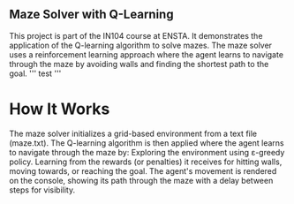 ## Maze Solver with Q-Learning
This project is part of the IN104 course at ENSTA. It demonstrates the application of the Q-learning algorithm to solve mazes. The maze solver uses a reinforcement learning approach where the agent learns to navigate through the maze by avoiding walls and finding the shortest path to the goal.
'''
test
'''
# How It Works
The maze solver initializes a grid-based environment from a text file (maze.txt). The Q-learning algorithm is then applied where the agent learns to navigate through the maze by:
Exploring the environment using ε-greedy policy.
Learning from the rewards (or penalties) it receives for hitting walls, moving towards, or reaching the goal.
The agent's movement is rendered on the console, showing its path through the maze with a delay between steps for visibility.
